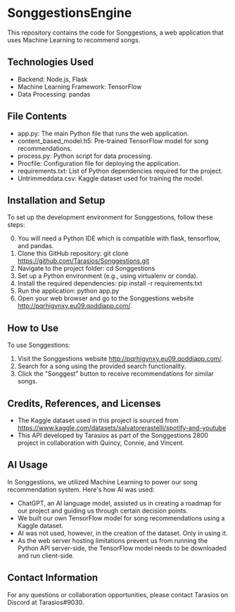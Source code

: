 # SonggestionsEngine
This repository contains the code for Songgestions, a web application that uses Machine Learning to recommend songs.

## Technologies Used
* Backend: Node.js, Flask
* Machine Learning Framework: TensorFlow
* Data Processing: pandas

## File Contents
* app.py: The main Python file that runs the web application.
* content_based_model.h5: Pre-trained TensorFlow model for song recommendations.
* process.py: Python script for data processing.
* Procfile: Configuration file for deploying the application.
* requirements.txt: List of Python dependencies required for the project.
* Untrimmeddata.csv: Kaggle dataset used for training the model.

## Installation and Setup
To set up the development environment for Songgestions, follow these steps:

0. You will need a Python IDE which is compatible with flask, tensorflow, and pandas.
1. Clone this GitHub repository: git clone https://github.com/Tarasios/Songgestions.git
2. Navigate to the project folder: cd Songgestions
3. Set up a Python environment (e.g., using virtualenv or conda).
4. Install the required dependencies: pip install -r requirements.txt
5. Run the application: python app.py
6. Open your web browser and go to the Songgestions website http://pqrhigvnxy.eu09.qoddiapp.com/.

## How to Use
To use Songgestions:

1. Visit the Songgestions website http://pqrhigvnxy.eu09.qoddiapp.com/.
2. Search for a song using the provided search functionality.
3. Click the "Songgest" button to receive recommendations for similar songs.

## Credits, References, and Licenses
* The Kaggle dataset used in this project is sourced from https://www.kaggle.com/datasets/salvatorerastelli/spotify-and-youtube
* This API developed by Tarasios as part of the Songgestions 2800 project in collaboration with Quincy, Connie, and Vincent.

## AI Usage
In Songgestions, we utilized Machine Learning to power our song recommendation system. Here's how AI was used:

* ChatGPT, an AI language model, assisted us in creating a roadmap for our project and guiding us through certain decision points.
* We built our own TensorFlow model for song recommendations using a Kaggle dataset.
* AI was not used, however, in the creation of the dataset. Only in using it.
* As the web server hosting limitations prevent us from running the Python API server-side, the TensorFlow model needs to be downloaded and run client-side.

## Contact Information
For any questions or collaboration opportunities, please contact Tarasios on Discord at Tarasios#9030.
